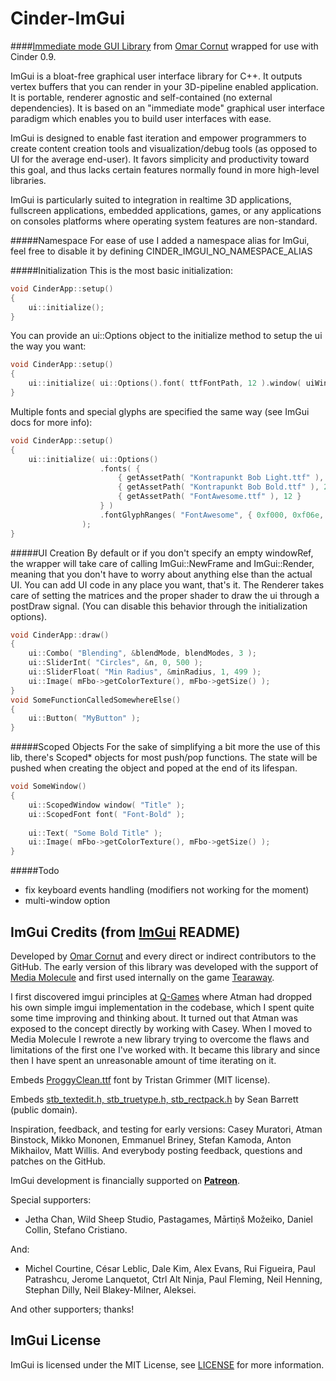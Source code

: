Cinder-ImGui
===================
####[Immediate mode GUI Library](https://github.com/ocornut/imgui/) from [Omar Cornut](https://github.com/ocornut) wrapped for use with Cinder 0.9.

ImGui is a bloat-free graphical user interface library for C++. It outputs vertex buffers that you can render in your 3D-pipeline enabled application. It is portable, renderer agnostic and self-contained (no external dependencies). It is based on an "immediate mode" graphical user interface paradigm which enables you to build user interfaces with ease.

ImGui is designed to enable fast iteration and empower programmers to create content creation tools and visualization/debug tools (as opposed to UI for the average end-user). It favors simplicity and productivity toward this goal, and thus lacks certain features normally found in more high-level libraries.

ImGui is particularly suited to integration in realtime 3D applications, fullscreen applications, embedded applications, games, or any applications on consoles platforms where operating system features are non-standard.

#####Namespace
For ease of use I added a namespace alias for ImGui, feel free to disable it by defining CINDER_IMGUI_NO_NAMESPACE_ALIAS

#####Initialization
This is the most basic initialization:
```c++
void CinderApp::setup()
{
    ui::initialize();
}
```
You can provide an ui::Options object to the initialize method to setup the ui the way you want:
```c++
void CinderApp::setup()
{
    ui::initialize( ui::Options().font( ttfFontPath, 12 ).window( uiWindow ).frameRounding( 0.0f ) );
}
```
Multiple fonts and special glyphs are specified the same way (see ImGui docs for more info):
```c++
void CinderApp::setup()
{
    ui::initialize( ui::Options()
                    .fonts( {
                        { getAssetPath( "Kontrapunkt Bob Light.ttf" ), 12 },
                        { getAssetPath( "Kontrapunkt Bob Bold.ttf" ), 20 },
                        { getAssetPath( "FontAwesome.ttf" ), 12 }
                    } )
                    .fontGlyphRanges( "FontAwesome", { 0xf000, 0xf06e, 0 } )
                );
}
```

#####UI Creation
By default or if you don't specify an empty windowRef, the wrapper will take care of calling ImGui::NewFrame and ImGui::Render, meaning that you don't have to worry about anything else than the actual UI. You can add UI code in any place you want, that's it. The Renderer takes care of setting the matrices and the proper shader to draw the ui through a postDraw signal. (You can disable this behavior through the initialization options).

```c++
void CinderApp::draw()
{
    ui::Combo( "Blending", &blendMode, blendModes, 3 );
    ui::SliderInt( "Circles", &n, 0, 500 );
    ui::SliderFloat( "Min Radius", &minRadius, 1, 499 );
    ui::Image( mFbo->getColorTexture(), mFbo->getSize() );
}
void SomeFunctionCalledSomewhereElse()
{
    ui::Button( "MyButton" );
}
```

#####Scoped Objects
For the sake of simplifying a bit more the use of this lib, there's Scoped* objects for most push/pop functions. The state will be pushed when creating the object and poped at the end of its lifespan.
```c++
void SomeWindow()
{
    ui::ScopedWindow window( "Title" );
    ui::ScopedFont font( "Font-Bold" );
    
    ui::Text( "Some Bold Title" );
    ui::Image( mFbo->getColorTexture(), mFbo->getSize() );
}
```

#####Todo
* fix keyboard events handling (modifiers not working for the moment)
* multi-window option


ImGui Credits (from [ImGui](https://github.com/ocornut/imgui/) README)
-------

Developed by [Omar Cornut](http://www.miracleworld.net) and every direct or indirect contributors to the GitHub. The early version of this library was developed with the support of [Media Molecule](http://www.mediamolecule.com) and first used internally on the game [Tearaway](http://tearaway.mediamolecule.com). 

I first discovered imgui principles at [Q-Games](http://www.q-games.com) where Atman had dropped his own simple imgui implementation in the codebase, which I spent quite some time improving and thinking about. It turned out that Atman was exposed to the concept directly by working with Casey. When I moved to Media Molecule I rewrote a new library trying to overcome the flaws and limitations of the first one I've worked with. It became this library and since then I have spent an unreasonable amount of time iterating on it. 

Embeds [ProggyClean.ttf](http://upperbounds.net) font by Tristan Grimmer (MIT license).

Embeds [stb_textedit.h, stb_truetype.h, stb_rectpack.h](https://github.com/nothings/stb/) by Sean Barrett (public domain).

Inspiration, feedback, and testing for early versions: Casey Muratori, Atman Binstock, Mikko Mononen, Emmanuel Briney, Stefan Kamoda, Anton Mikhailov, Matt Willis. And everybody posting feedback, questions and patches on the GitHub.

ImGui development is financially supported on [**Patreon**](http://www.patreon.com/imgui).

Special supporters:
- Jetha Chan, Wild Sheep Studio, Pastagames, Mārtiņš Možeiko, Daniel Collin, Stefano Cristiano.

And:
- Michel Courtine, César Leblic, Dale Kim, Alex Evans, Rui Figueira, Paul Patrashcu, Jerome Lanquetot, Ctrl Alt Ninja, Paul Fleming, Neil Henning, Stephan Dilly, Neil Blakey-Milner, Aleksei.

And other supporters; thanks!

ImGui License
-------

ImGui is licensed under the MIT License, see [LICENSE](https://github.com/ocornut/imgui/blob/master/LICENSE) for more information.
